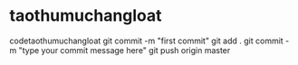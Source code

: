 # taothumuchangloat
codetaothumuchangloat
git commit -m "first commit"
git add .
git commit -m "type your commit message here"
git push origin master